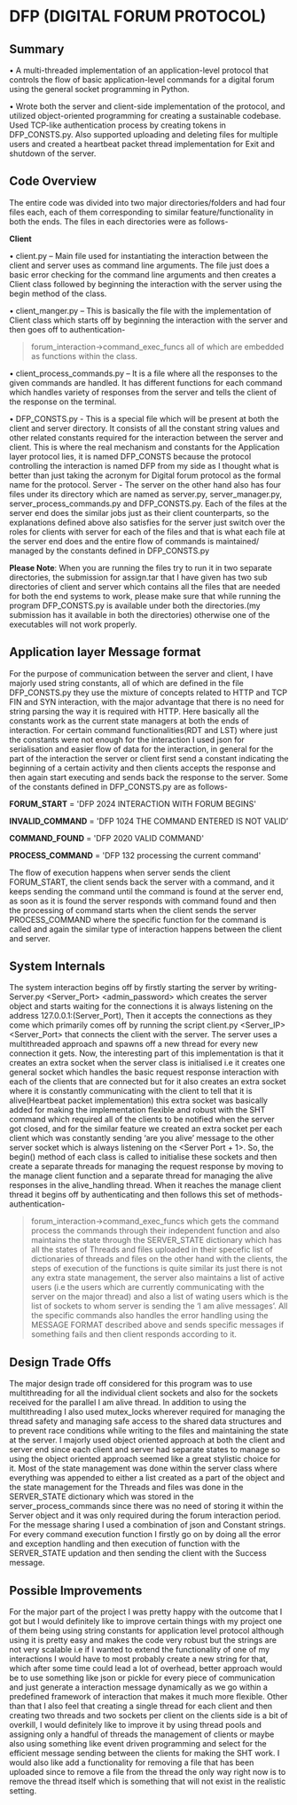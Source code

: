 # DFP (DIGITAL FORUM PROTOCOL)

## Summary

• A multi-threaded implementation of an application-level protocol that controls the flow of basic application-level commands
for a digital forum using the general socket programming in Python.

• Wrote both the server and client-side implementation of the protocol, and utilized object-oriented programming for creating
a sustainable codebase. Used TCP-like authentication process by creating tokens in DFP_CONSTS.py. Also supported
uploading and deleting files for multiple users and created a heartbeat packet thread implementation for Exit and shutdown
of the server.

## Code Overview

The entire code was divided into two major directories/folders and had four files each, each of them corresponding to similar feature/functionality in both the ends. The files in each directories were as follows-

**Client**

• client.py – Main file used for instantiating the interaction between the client and server uses
<Server IP> <Server Port> as command line arguments. The file just does a basic error
checking for the command line arguments and then creates a Client class followed by
beginning the interaction with the server using the begin method of the class.

• client_manger.py – This is basically the file with the implementation of Client class which
starts off by beginning the interaction with the server and then goes off to authentication-
>forum_interaction->command_exec_funcs all of which are embedded as functions within
the class.

• client_process_commands.py – It is a file where all the responses to the given commands are
handled. It has different functions for each command which handles variety of responses from
the server and tells the client of the response on the terminal.

• DFP_CONSTS.py - This is a special file which will be present at both the client and server
directory. It consists of all the constant string values and other related constants required for
the interaction between the server and client. This is where the real mechanism and constants
for the Application layer protocol lies, it is named DFP_CONSTS because the protocol
controlling the interaction is named DFP from my side as I thought what is better than just
taking the acronym for Digital forum protocol as the formal name for the protocol.
Server - The server on the other hand also has four files under its directory which are named as
server.py, server_manager.py, server_process_commands.py and DFP_CONSTS.py. Each of the files
at the server end does the similar jobs just as their client counterparts, so the explanations defined
above also satisfies for the server just switch over the roles for clients with server for each of the files
and that is what each file at the server end does and the entire flow of commands is maintained/
managed by the constants defined in DFP_CONSTS.py

**Please Note**: When you are running the files try to run it in two separate directories, the submission
for assign.tar that I have given has two sub directories of client and server which contains all the files
that are needed for both the end systems to work, please make sure that while running the program
DFP_CONSTS.py is available under both the directories.(my submission has it available in both the
directories) otherwise one of the executables will not work properly.

## Application layer Message format

For the purpose of communication between the server and client, I have majorly used string constants,
all of which are defined in the file DFP_CONSTS.py they use the mixture of concepts related to
HTTP and TCP FIN and SYN interaction, with the major advantage that there is no need for string
parsing the way it is required with HTTP. Here basically all the constants work as the current state
managers at both the ends of interaction. For certain command functionalities(RDT and LST) where
just the constants were not enough for the interaction I used json for serialisation and easier flow of
data for the interaction, in general for the part of the interaction the server or client first send a
constant indicating the beginning of a certain activity and then clients accepts the response and then
again start executing and sends back the response to the server. Some of the constants defined in
DFP_CONSTS.py are as follows-

**FORUM_START** = 'DFP 2024 INTERACTION WITH FORUM BEGINS'

**INVALID_COMMAND** = 'DFP 1024 THE COMMAND ENTERED IS NOT VALID’

**COMMAND_FOUND** = 'DFP 2020 VALID COMMAND'

**PROCESS_COMMAND** = 'DFP 132 processing the current command'

The flow of execution happens when server sends the client FORUM_START, the client sends back
the server with a command, and it keeps sending the command until the command is found at the
server end, as soon as it is found the server responds with command found and then the processing of
command starts when the client sends the server PROCESS_COMMAND where the specific function
for the command is called and again the similar type of interaction happens between the client and
server.

## System Internals

The system interaction begins off by firstly starting the server by writing-
Server.py <Server_Port> <admin_password> which creates the server object and starts waiting for the
connections it is always listening on the address 127.0.0.1:(Server_Port),
Then it accepts the connections as they come which primarily comes off by running the script
client.py <Server_IP> <Server_Port> that connects the client with the server. The server uses a
multithreaded approach and spawns off a new thread for every new connection it gets. Now, the
interesting part of this implementation is that it creates an extra socket when the server class is
initialised i.e it creates one general socket which handles the basic request response interaction with
each of the clients that are connected but for it also creates an extra socket where it is constantly
communicating with the client to tell that it is alive(Heartbeat packet implementation) this extra
socket was basically added for making the implementation flexible and robust with the SHT
command which required all of the clients to be notified when the server got closed, and for the
similar feature we created an extra socket per each client which was constantly sending ‘are you alive’
message to the other server socket which is always listening on the <Server IP > <Server Port + 1>.
So, the begin() method of each class is called to initialise these sockets and then create a separate
threads for managing the request response by moving to the manage client function and a separate
thread for managing the alive responses in the alive_handling thread. When it reaches the manage
client thread it begins off by authenticating and then follows this set of methods- authentication-
>forum_interaction->command_exec_funcs which gets the command process the commands through
their independent function and also maintains the state through the SERVER_STATE dictionary
which has all the states of Threads and files uploaded in their specefic list of dictionaries of threads
and files on the other hand with the clients, the steps of execution of the functions is quite similar its
just there is not any extra state management, the server also maintains a list of active users (i.e the
users which are currently communicating with the server on the major thread) and also a list of wating
users which is the list of sockets to whom server is sending the ‘I am alive messages’. All the specific
commands also handles the error handling using the MESSAGE FORMAT described above and sends
specific messages if something fails and then client responds according to it.

## Design Trade Offs

The major design trade off considered for this program was to use multithreading for all the individual
client sockets and also for the sockets received for the parallel I am alive thread. In addition to using
the multithreading I also used mutex_locks wherever required for managing the thread safety and
managing safe access to the shared data structures and to prevent race conditions while writing to the
files and maintaining the state at the server. I majorly used object oriented approach at both the client
and server end since each client and server had separate states to manage so using the object oriented
approach seemed like a great stylistic choice for it. Most of the state management was done within the
server class where everything was appended to either a list created as a part of the object and the state
management for the Threads and files was done in the SERVER_STATE dictionary which was stored
in the server_process_commands since there was no need of storing it within the Server object and it
was only required during the forum interaction period. For the message sharing I used a combination
of json and Constant strings. For every command execution function I firstly go on by doing all the
error and exception handling and then execution of function with the SERVER_STATE updation and
then sending the client with the Success message.

## Possible Improvements

For the major part of the project I was pretty happy with the outcome that I got but I would definitely
like to improve certain things with my project one of them being using string constants for application
level protocol although using it is pretty easy and makes the code very robust but the strings are not
very scalable i.e if I wanted to extend the functionality of one of my interactions I would have to most
probably create a new string for that, which after some time could lead a lot of overhead, better
approach would be to use something like json or pickle for every piece of communication and just
generate a interaction message dynamically as we go within a predefined framework of interaction
that makes it much more flexible. Other than that I also feel that creating a single thread for each
client and then creating two threads and two sockets per client on the clients side is a bit of overkill, I
would definitely like to improve it by using thread pools and assigning only a handful of threads the
management of clients or maybe also using something like event driven programming and select for
the efficient message sending between the clients for making the SHT work. I would also like add a
functionality for removing a file that has been uploaded since to remove a file from the thread the
only way right now is to remove the thread itself which is something that will not exist in the realistic
setting.
